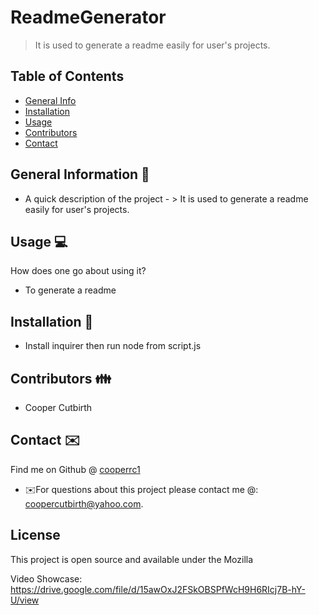 


    
# ReadmeGenerator
> It is used to generate a readme easily for user's projects.


## Table of Contents
* [General Info](#general-information)
* [Installation](#installation)
* [Usage](#usage)
* [Contributors](#contributors)
* [Contact](#contact)
<!-- * [License](#license) -->


## General Information 📃
- A quick description of the project - > It is used to generate a readme easily for user's projects.


## Usage  💻 
How does one go about using it?
* To generate a readme


## Installation 💾
* Install inquirer then run node from script.js


## Contributors 👪
* Cooper Cutbirth


## Contact ✉️
Find me on Github @ [cooperrc1](http://github.com/cooperrc1)
* ✉️For questions about this project please contact me @: coopercutbirth@yahoo.com.



 ## License
This project is open source and available under the Mozilla


Video Showcase: https://drive.google.com/file/d/15awOxJ2FSkOBSPfWcH9H6RIcj7B-hY-U/view


    
